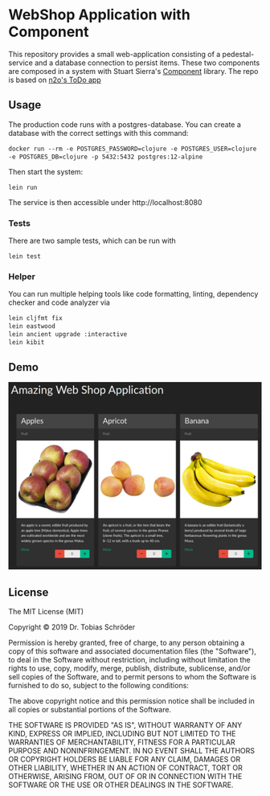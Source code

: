 # WebShop Application with Component

This repository provides a small web-application consisting of a pedestal-service 
and a database connection to persist items. These two components are composed in 
a system with Stuart Sierra's [Component](https://github.com/stuartsierra/component) 
library. The repo is based on [n2o's ToDo app](https://github.com/n2o/component-todo-app) 

## Usage

The production code runs with a postgres-database. You can create a database
with the correct settings with this command:

    docker run --rm -e POSTGRES_PASSWORD=clojure -e POSTGRES_USER=clojure -e POSTGRES_DB=clojure -p 5432:5432 postgres:12-alpine

Then start the system:

    lein run

The service is then accessible under http://localhost:8080

### Tests

There are two sample tests, which can be run with

    lein test

### Helper

You can run multiple helping tools like code formatting, linting, dependency 
checker and code  analyzer via

    lein cljfmt fix
    lein eastwood
    lein ancient upgrade :interactive
    lein kibit

## Demo

![sample](img/demo.png)

## License

The MIT License (MIT)

Copyright © 2019 Dr. Tobias Schröder

Permission is hereby granted, free of charge, to any person obtaining a copy of
this software and associated documentation files (the "Software"), to deal in
the Software without restriction, including without limitation the rights to
use, copy, modify, merge, publish, distribute, sublicense, and/or sell copies of
the Software, and to permit persons to whom the Software is furnished to do so,
subject to the following conditions:

The above copyright notice and this permission notice shall be included in all
copies or substantial portions of the Software.

THE SOFTWARE IS PROVIDED "AS IS", WITHOUT WARRANTY OF ANY KIND, EXPRESS OR
IMPLIED, INCLUDING BUT NOT LIMITED TO THE WARRANTIES OF MERCHANTABILITY, FITNESS
FOR A PARTICULAR PURPOSE AND NONINFRINGEMENT. IN NO EVENT SHALL THE AUTHORS OR
COPYRIGHT HOLDERS BE LIABLE FOR ANY CLAIM, DAMAGES OR OTHER LIABILITY, WHETHER
IN AN ACTION OF CONTRACT, TORT OR OTHERWISE, ARISING FROM, OUT OF OR IN
CONNECTION WITH THE SOFTWARE OR THE USE OR OTHER DEALINGS IN THE SOFTWARE.
